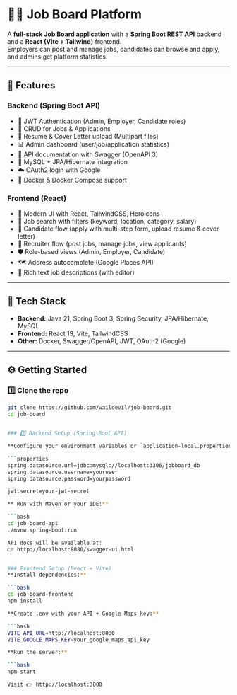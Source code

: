 # 🧑‍💼 Job Board Platform

A **full-stack Job Board application** with a **Spring Boot REST API** backend and a **React (Vite + Tailwind)** frontend.  
Employers can post and manage jobs, candidates can browse and apply, and admins get platform statistics.

---

## 🚀 Features

### Backend (Spring Boot API)
- 🔐 JWT Authentication (Admin, Employer, Candidate roles)
- 📄 CRUD for Jobs & Applications
- 📎 Resume & Cover Letter upload (Multipart files)
- 📊 Admin dashboard (user/job/application statistics)
- 🧭 API documentation with Swagger (OpenAPI 3)
- 🐬 MySQL + JPA/Hibernate integration
- ☁️ OAuth2 login with Google
- 🐳 Docker & Docker Compose support

### Frontend (React)
- 🎨 Modern UI with React, TailwindCSS, Heroicons
- 🔎 Job search with filters (keyword, location, category, salary)
- 👤 Candidate flow (apply with multi-step form, upload resume & cover letter)
- 🏢 Recruiter flow (post jobs, manage jobs, view applicants)
- 🛡️ Role-based views (Admin, Employer, Candidate)
- 🗺️ Address autocomplete (Google Places API)
- 📄 Rich text job descriptions (with editor)

---

## 🧰 Tech Stack

- **Backend:** Java 21, Spring Boot 3, Spring Security, JPA/Hibernate, MySQL  
- **Frontend:** React 19, Vite, TailwindCSS  
- **Other:** Docker, Swagger/OpenAPI, JWT, OAuth2 (Google)

---

## ⚙️ Getting Started

### 1️⃣ Clone the repo
```bash
git clone https://github.com/waildevil/job-board.git
cd job-board


### 2️⃣ Backend Setup (Spring Boot API)

**Configure your environment variables or `application-local.properties`:**

```properties
spring.datasource.url=jdbc:mysql://localhost:3306/jobboard_db
spring.datasource.username=youruser
spring.datasource.password=yourpassword

jwt.secret=your-jwt-secret

** Run with Maven or your IDE:**

```bash
cd job-board-api
./mvnw spring-boot:run

API docs will be available at:
👉 http://localhost:8080/swagger-ui.html


### Frontend Setup (React + Vite)
**Install dependencies:**

```bash
cd job-board-frontend
npm install

**Create .env with your API + Google Maps key:**

```bash
VITE_API_URL=http://localhost:8080
VITE_GOOGLE_MAPS_KEY=your_google_maps_api_key

**Run the server:**

```bash
npm start

Visit 👉 http://localhost:3000
















































